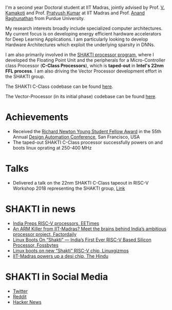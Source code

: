 
I'm a second year Doctoral student at IIT Madras, jointly advised by Prof. [V. Kamakoti](https://www.cse.iitm.ac.in/profile.php?arg=MTg=) and Prof. [Pratyush Kumar](http://www.cse.iitm.ac.in/~pratyush/) at IIT Madras and Prof. [Anand Raghunathan](https://engineering.purdue.edu/~araghu/) from Purdue University. 

My research interests broadly include specialized computer architectures. My current focus is on developing energy efficient hardware accelerators for Deep Learning Applications. I am particularly looking to develop Hardware Architectures which exploit the underlying sparsity in DNNs.


I am also primarily involved in the [SHAKTI processor program](https://iitmshakti.bitbucket.io/), where I developed the Floating Point Unit and the peripherals for a Micro-Controller class Processor (**C-Class Processors**), which is **taped-out** in **Intel's 22nm FFL process**. I am also driving the Vector Processor development effort in the SHAKTI group. 

The SHAKTI C-Class codebase can be found [here](https://bitbucket.org/casl/c-class).
 
The Vector-Processor (in its initial phase) codebase can be found [here](https://bitbucket.org/casl/shakti_public/src/a07bfad52040965d667df5613b2a280b482d38e0/cores/common_modules/VectorAccel/?at=master).

# [](#header-3)Achievements
* Received the [Richard Newton Young Student Fellow Award](https://dac.com/content/richard-newton-young-student-fellow-program-0) in the 55th Annual [Design Automation Conference](https://dac.com/), San Francisco, USA
* The taped-out SHAKTI C-Class processor successfully powers on and boots linux oprating at 250-400 MHz

# [](#header-3)Talks
* Delivered a talk on the 22nm SHAKTI C-Class tapeout in RISC-V Workshop
  2018 representing the SHAKTI group, [Link](https://www.youtube.com/watch?v=eVn4tsOLRLg)

# [](#header-3)SHAKTI in news
* [India Preps RISC-V processors, EETimes](https://www.eetimes.com/document.asp?doc_id=1328790&page_number=2)
* [An ARM Killer from IIT-Madras? Meet the brains behind India’s ambitious processor project, Factordaily](https://factordaily.com/india-chip-design-shakti-iit-madras/)
* [Linux Boots On “Shakti” — India’s First Ever RISC-V Based Silicon
  Processor, Fossbytes](https://fossbytes.com/linux-on-shakti-india-risc-v-processor-iitm/)
* [Linux boots on new “Shakti” RISC-V
  chip, Linuxgizmos](http://linuxgizmos.com/linux-boots-on-new-shakti-risc-v-chip/)
* [IIT-Madras powers up a desi
  chip, The Hindu](https://www.thehindu.com/sci-tech/technology/iit-madras-powers-up-a-desi-chip/article24609946.ece)

# [](#header-3)SHAKTI in Social Media
* [Twitter](https://twitter.com/ShaktiProcessor/status/1022384131064430593)
* [Reddit](https://www.reddit.com/r/linux/comments/92tvqu/first_silicon_success_on_the_first_tapeout_linux/)
* [Hacker News](https://news.ycombinator.com/item?id=17642872&ref=hvper.com&utm_source=hvper.com&utm_medium=website)

